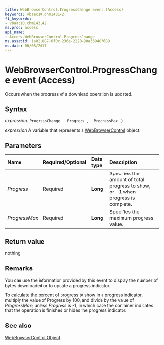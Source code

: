 ```yaml
---
title: WebBrowserControl.ProgressChange event (Access)
keywords: vbaac10.chm143142
f1_keywords:
- vbaac10.chm143142
ms.prod: access
api_name:
- Access.WebBrowserControl.ProgressChange
ms.assetid: 1a021887-6f0c-236a-2228-90a339407689
ms.date: 06/08/2017
---
```



# WebBrowserControl.ProgressChange event (Access)

Occurs when the progress of a download operation is updated.


## Syntax

_expression_. `ProgressChange`( ` _Progress_`, ` _ProgressMax_` )

_expression_ A variable that represents a [WebBrowserControl](Access.WebBrowserControl.md) object.


## Parameters



|Name|Required/Optional|Data type|Description|
|:-----|:-----|:-----|:-----|
| _Progress_|Required|**Long**|Specifies the amount of total progress to show, or -1 when progress is complete.|
| _ProgressMax_|Required|**Long**|Specifies the maximum progress value. |

## Return value

nothing


## Remarks

You can use the information provided by this event to display the number of bytes downloaded or to update a progress indicator.

To calculate the percent of progress to show in a progress indicator, multiply the value of Progress by 100, and divide by the value of  _ProgressMax_; unless _Progress_ is -1, in which case the container indicates that the operation is finished or hides the progress indicator.


## See also


[WebBrowserControl Object](Access.WebBrowserControl.md)

